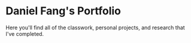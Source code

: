 # Daniel Fang's Portfolio
Here you'll find all of the classwork, personal projects, and research that I've completed.
